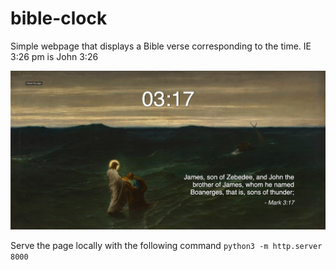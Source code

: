 # bible-clock

Simple webpage that displays a Bible verse corresponding to the time. IE 3:26 pm is John 3:26

![screenshot](images/markdown.png)

Serve the page locally with the following command `python3 -m http.server 8000`
